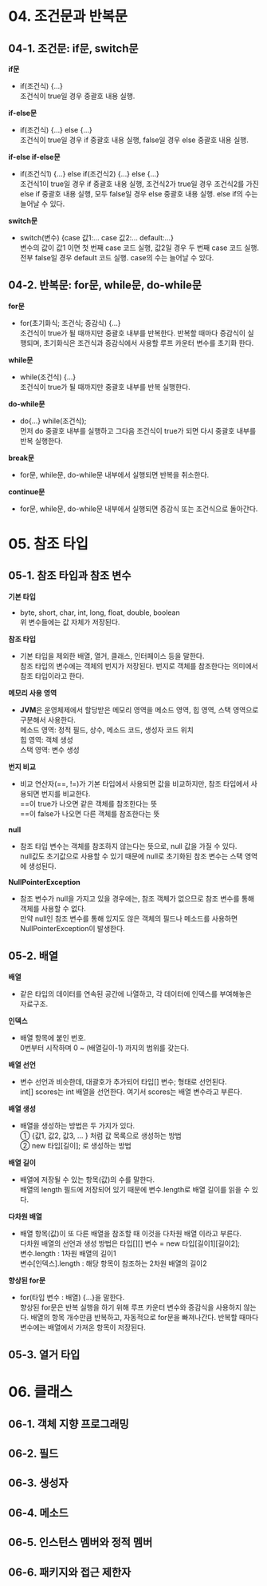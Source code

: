 # 04. 조건문과 반복문

## 04-1. 조건문: if문, switch문

**if문**

- if(조건식) {…}  
  조건식이 true일 경우 중괄호 내용 실행.

**if-else문**

- if(조건식) {…} else {…}  
  조건식이 true일 경우 if 중괄호 내용 실행, false일 경우 else 중괄호 내용 실행.

**if-else if-else문**

- if(조건식1) {…} else if(조건식2) {…} else {…}  
  조건식1이 true일 경우 if 중괄호 내용 실행, 조건식2가 true일 경우 조건식2를 가진 else if 중괄호 내용 실행, 모두 false일 경우 else 중괄호 내용 실행. else if의 수는 늘어날 수 있다.

**switch문**

- switch(변수) {case 값1:… case 값2:… default:…}  
  변수의 값이 값1 이면 첫 번째 case 코드 실행, 값2일 경우 두 번째 case 코드 실행. 전부 false일 경우 default 코드 실행. case의 수는 늘어날 수 있다.

## 04-2. 반복문: for문, while문, do-while문

**for문**

- for(초기화식; 조건식; 증감식) {…}  
  조건식이 true가 될 때까지만 중괄호 내부를 반복한다. 반복할 때마다 증감식이 실행되며, 초기화식은 조건식과 증감식에서 사용할 루프 카운터 변수를 초기화 한다.

**while문**

- while(조건식) {…}  
  조건식이 true가 될 때까지만 중괄호 내부를 반복 실행한다.

**do-while문**

- do{…} while(조건식);  
  먼저 do 중괄호 내부를 실행하고 그다음 조건식이 true가 되면 다시 중괄호 내부를 반복 실행한다.

**break문**

- for문, while문, do-while문 내부에서 실행되면 반복을 취소한다.

**continue문**

- for문, while문, do-while문 내부에서 실행되면 증감식 또는 조건식으로 돌아간다.

# 05. 참조 타입

## 05-1. 참조 타입과 참조 변수

**기본 타입**

- byte, short, char, int, long, float, double, boolean  
  위 변수들에는 값 자체가 저장된다.

**참조 타입**

- 기본 타입을 제외한 배열, 열거, 클래스, 인터페이스 등을 말한다.  
  참조 타입의 변수에는 객체의 번지가 저장된다. 번지로 객체를 참조한다는 의미에서 참조 타입이라고 한다.

**메모리 사용 영역**

- **JVM**은 운영체제에서 할당받은 메모리 영역을 메소드 영역, 힙 영역, 스택 영역으로 구분해서 사용한다.  
  메소드 영역: 정적 필드, 상수, 메소드 코드, 생성자 코드 위치  
  힙 영역: 객체 생성  
  스택 영역: 변수 생성

**번지 비교**

- 비교 연산자(==, !=)가 기본 타입에서 사용되면 값을 비교하지만, 참조 타입에서 사용되면 번지를 비교한다.  
  ==이 true가 나오면 같은 객체를 참조한다는 뜻  
  ==이 false가 나오면 다른 객체를 참조한다는 뜻

**null**

- 참조 타입 변수는 객체를 참조하지 않는다는 뜻으로, null 값을 가질 수 있다.  
  null값도 초기값으로 사용할 수 있기 때문에 null로 초기화된 참조 변수는 스택 영역에 생성된다.

**NullPointerException**

- 참조 변수가 null을 가지고 있을 경우에는, 참조 객체가 없으므로 참조 변수를 통해 객체를 사용할 수 없다.  
  만약 null인 참조 변수를 통해 있지도 않은 객체의 필드나 메소드를 사용하면 NullPointerException이 발생한다.

## 05-2. 배열

**배열**

- 같은 타입의 데이터를 연속된 공간에 나열하고, 각 데이터에 인덱스를 부여해놓은 자료구조.

**인덱스**

- 배열 항목에 붙인 번호.  
  0번부터 시작하며 0 ~ (배열길이-1) 까지의 범위를 갖는다.

**배열 선언**

- 변수 선언과 비슷한데, 대괄호가 추가되어 타입[] 변수; 형태로 선언된다.  
  int[] scores는 int 배열을 선언한다. 여기서 scores는 배열 변수라고 부른다.

**배열 생성**

- 배열을 생성하는 방법은 두 가지가 있다.  
  ① {값1, 값2, 값3, … } 처럼 값 목록으로 생성하는 방법  
  ② new 타입[길이]; 로 생성하는 방법

**배열 길이**

- 배열에 저장될 수 있는 항목(값)의 수를 말한다.  
  배열의 length 필드에 저장되어 있기 때문에 변수.length로 배열 길이를 읽을 수 있다.

**다차원 배열**

- 배열 항목(값)이 또 다른 배열을 참조할 때 이것을 다차원 배열 이라고 부른다.  
  다차원 배열의 선언과 생성 방법은 타입[][] 변수 = new 타입[길이1][길이2];  
  변수.length : 1차원 배열의 길이1  
  변수[인덱스].length : 해당 항목이 참조하는 2차원 배열의 길이2

**향상된 for문**

- for(타입 변수 : 배열) {…}을 말한다.  
  향상된 for문은 반복 실행을 하기 위해 루프 카운터 변수와 증감식을 사용하지 않는다. 배열의 항목 개수만큼 반복하고, 자동적으로 for문을 빠져나간다. 반복할 때마다 변수에는 배열에서 가져온 항목이 저장된다.

## 05-3. 열거 타입

# 06. 클래스

## 06-1. 객체 지향 프로그래밍

## 06-2. 필드

## 06-3. 생성자

## 06-4. 메소드

## 06-5. 인스턴스 멤버와 정적 멤버

## 06-6. 패키지와 접근 제한자
